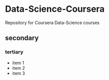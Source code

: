 # Data-Science-Coursera
Repository for Coursera Data-Science courses
## secondary
### tertiary

* item 1
* item 2
* item 3
